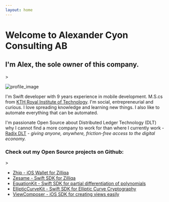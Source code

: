 ```yaml
---
layout: home
---
```


<h1 class="page-heading">Welcome to Alexander Cyon Consulting AB</h1>

<h2>I'm Alex, the sole owner of this company.</h2>>

![profile_image]({{site.url}}{{site.baseurl}}/assets/img/photo.jpg)

I'm Swift developer with 9 years experience in mobile development. M.S.cs from [KTH Royal Institute of Technology](https://www.kth.se/en). I'm social, entrepreneurial and curious. I love spreading knowledge and learning new things. I also like to automate everything that can be automated.

I'm passionate Open Source about Distributed Ledger Technology (DLT) why I cannot find a more company to work for than where I currently work - [Radix DLT](https://radixdlt.com) - *giving anyone, anywhere, friction-free access to the digital economy.*

<h3>Check out my Open Source projects on Github:</h3>>

- [Zhip - iOS Wallet for Zilliqa](https://github.com/OpenZesame/Zhip)
- [Zesame - Swift SDK for Zilliqa](https://github.com/OpenZesame/Zesame)
- [EquationKit - Swift SDK for partial differentiation of polynomials](https://github.com/Sajjon/EquationKit)
- [EllipticCurveKit - Swift SDK for Elliptic Curve Cryptography](https://github.com/Sajjon/EllipticCurveKit)
- [ViewComposer - iOS SDK for creating views easily](https://github.com/Sajjon/ViewComposer)